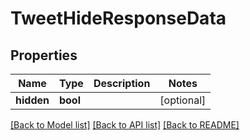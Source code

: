 # TweetHideResponseData

## Properties
Name | Type | Description | Notes
------------ | ------------- | ------------- | -------------
**hidden** | **bool** |  | [optional] 

[[Back to Model list]](../../README.md#documentation-for-models) [[Back to API list]](../../README.md#documentation-for-api-endpoints) [[Back to README]](../../README.md)

